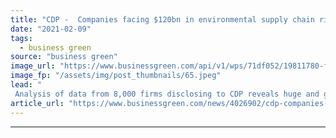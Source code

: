 ```yaml
---
title: "CDP -  Companies facing $120bn in environmental supply chain risks by 2026"
date: "2021-02-09"
tags: 
  - business green
source: "business green"
image_url: "https://www.businessgreen.com/api/v1/wps/71df052/19811780-f673-4c4c-b787-6d2c6f894c0b/5/storm-cloud-sydney-185x114.jpeg"
image_fp: "/assets/img/post_thumbnails/65.jpeg"
lead: "
 Analysis of data from 8,000 firms disclosing to CDP reveals huge and growing costs of inaction to address climate and environmental threats to corporate supply chains ..."
article_url: "https://www.businessgreen.com/news/4026902/cdp-companies-facing-usd120bn-environmental-supply-chain-risks-2026"
---
```


---
